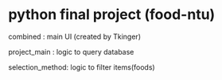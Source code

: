 # python final project (food-ntu)

  combined : main UI (created by Tkinger)
  
  project_main : logic to query database 
  
  selection_method: logic to filter items(foods)
  
